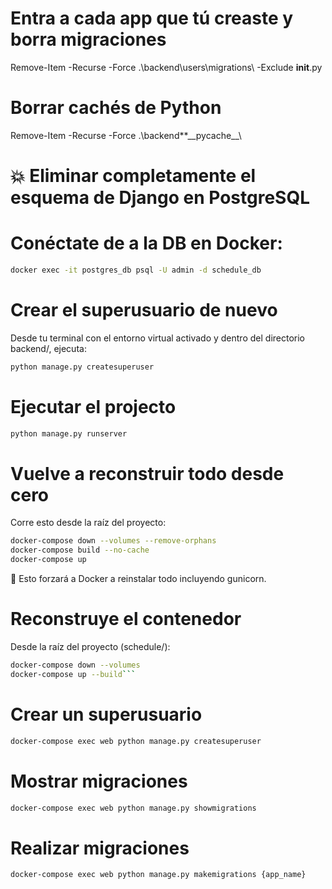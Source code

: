 # Entra a cada app que tú creaste y borra migraciones

Remove-Item -Recurse -Force .\backend\users\migrations\ -Exclude **init**.py

# Borrar cachés de Python

Remove-Item -Recurse -Force .\backend\*\*\_\_pycache\_\_\

# 💥 Eliminar completamente el esquema de Django en PostgreSQL

# Conéctate de a la DB en Docker:

```bash
docker exec -it postgres_db psql -U admin -d schedule_db
```

# Crear el superusuario de nuevo

Desde tu terminal con el entorno virtual activado y dentro del directorio backend/, ejecuta:

```bash
python manage.py createsuperuser
```

# Ejecutar el projecto

```bash
python manage.py runserver
```

# Vuelve a reconstruir todo desde cero

Corre esto desde la raíz del proyecto:

```bash
docker-compose down --volumes --remove-orphans
docker-compose build --no-cache
docker-compose up
```

🔁 Esto forzará a Docker a reinstalar todo incluyendo gunicorn.

# Reconstruye el contenedor

Desde la raíz del proyecto (schedule/):

````bash
docker-compose down --volumes
docker-compose up --build```
````

# Crear un superusuario

```bash
docker-compose exec web python manage.py createsuperuser
```

# Mostrar migraciones

```bash
docker-compose exec web python manage.py showmigrations
```

# Realizar migraciones 

```bash
docker-compose exec web python manage.py makemigrations {app_name}

```

